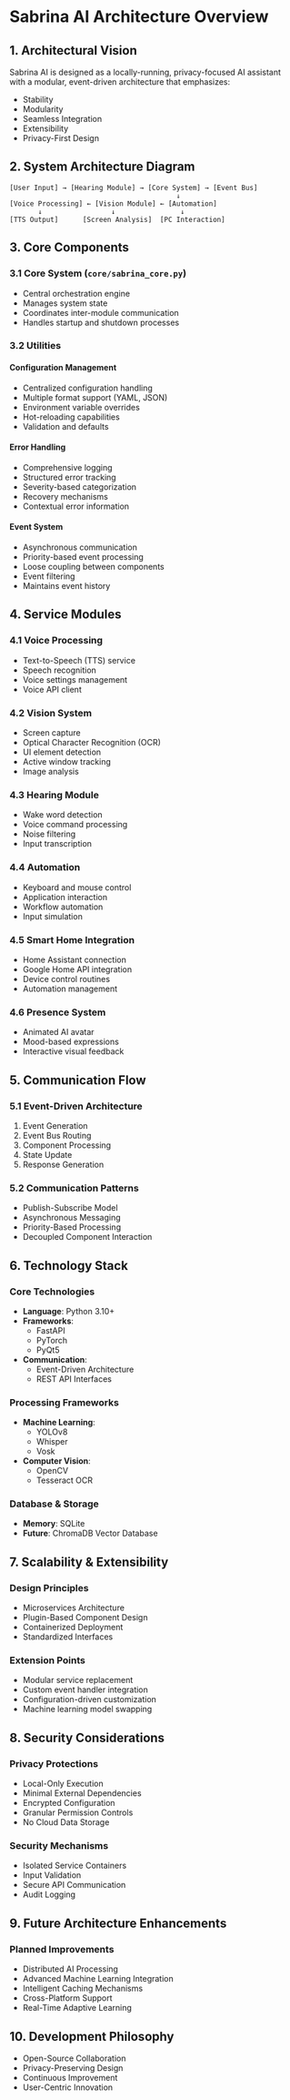 # Sabrina AI Architecture Overview

## 1. Architectural Vision
Sabrina AI is designed as a locally-running, privacy-focused AI assistant with a modular, event-driven architecture that emphasizes:
- Stability
- Modularity
- Seamless Integration
- Extensibility
- Privacy-First Design

## 2. System Architecture Diagram
```
[User Input] → [Hearing Module] → [Core System] → [Event Bus]
                                         ↓
[Voice Processing] ← [Vision Module] ← [Automation]
       ↓                 ↓                ↓
[TTS Output]      [Screen Analysis]  [PC Interaction]
```

## 3. Core Components

### 3.1 Core System (`core/sabrina_core.py`)
- Central orchestration engine
- Manages system state
- Coordinates inter-module communication
- Handles startup and shutdown processes

### 3.2 Utilities

#### Configuration Management
- Centralized configuration handling
- Multiple format support (YAML, JSON)
- Environment variable overrides
- Hot-reloading capabilities
- Validation and defaults

#### Error Handling
- Comprehensive logging
- Structured error tracking
- Severity-based categorization
- Recovery mechanisms
- Contextual error information

#### Event System
- Asynchronous communication
- Priority-based event processing
- Loose coupling between components
- Event filtering
- Maintains event history

## 4. Service Modules

### 4.1 Voice Processing
- Text-to-Speech (TTS) service
- Speech recognition
- Voice settings management
- Voice API client

### 4.2 Vision System
- Screen capture
- Optical Character Recognition (OCR)
- UI element detection
- Active window tracking
- Image analysis

### 4.3 Hearing Module
- Wake word detection
- Voice command processing
- Noise filtering
- Input transcription

### 4.4 Automation
- Keyboard and mouse control
- Application interaction
- Workflow automation
- Input simulation

### 4.5 Smart Home Integration
- Home Assistant connection
- Google Home API integration
- Device control routines
- Automation management

### 4.6 Presence System
- Animated AI avatar
- Mood-based expressions
- Interactive visual feedback

## 5. Communication Flow

### 5.1 Event-Driven Architecture
1. Event Generation
2. Event Bus Routing
3. Component Processing
4. State Update
5. Response Generation

### 5.2 Communication Patterns
- Publish-Subscribe Model
- Asynchronous Messaging
- Priority-Based Processing
- Decoupled Component Interaction

## 6. Technology Stack

### Core Technologies
- **Language**: Python 3.10+
- **Frameworks**:
  - FastAPI
  - PyTorch
  - PyQt5
- **Communication**:
  - Event-Driven Architecture
  - REST API Interfaces

### Processing Frameworks
- **Machine Learning**:
  - YOLOv8
  - Whisper
  - Vosk
- **Computer Vision**:
  - OpenCV
  - Tesseract OCR

### Database & Storage
- **Memory**: SQLite
- **Future**: ChromaDB Vector Database

## 7. Scalability & Extensibility

### Design Principles
- Microservices Architecture
- Plugin-Based Component Design
- Containerized Deployment
- Standardized Interfaces

### Extension Points
- Modular service replacement
- Custom event handler integration
- Configuration-driven customization
- Machine learning model swapping

## 8. Security Considerations

### Privacy Protections
- Local-Only Execution
- Minimal External Dependencies
- Encrypted Configuration
- Granular Permission Controls
- No Cloud Data Storage

### Security Mechanisms
- Isolated Service Containers
- Input Validation
- Secure API Communication
- Audit Logging

## 9. Future Architecture Enhancements

### Planned Improvements
- Distributed AI Processing
- Advanced Machine Learning Integration
- Intelligent Caching Mechanisms
- Cross-Platform Support
- Real-Time Adaptive Learning

## 10. Development Philosophy
- Open-Source Collaboration
- Privacy-Preserving Design
- Continuous Improvement
- User-Centric Innovation
